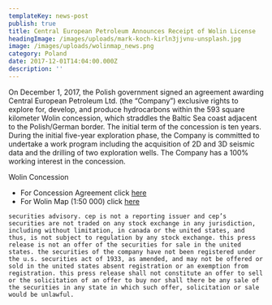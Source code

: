 ```yaml
---
templateKey: news-post
publish: true
title: Central European Petroleum Announces Receipt of Wolin License
headingImage: /images/uploads/mark-koch-kirln3jjvnu-unsplash.jpg
image: /images/uploads/wolinmap_news.png
category: Poland
date: 2017-12-01T14:04:00.000Z
description: ''
---
```

On December 1, 2017, the Polish government signed an agreement awarding Central European Petroleum Ltd. (the “Company”) exclusive rights to explore for, develop, and produce hydrocarbons within the 593 square kilometer Wolin concession, which straddles the Baltic Sea coast adjacent to the Polish/German border. The initial term of the concession is ten years. During the initial five-year exploration phase, the Company is committed to undertake a work program including the acquisition of 2D and 3D seismic data and the drilling of two exploration wells. The Company has a 100% working interest in the concession.

Wolin Concession

* For Concession Agreement click [here](<http://www.cepetro.com/images/uploads/wolin-licence-decision-1-12-2017-26146810_1-.pdf>)
* For Wolin Map (1:50 000) click [here](<http://www.cepetro.com/images/uploads/wolin-website-official-50k_esri-topo.pdf>)

`securities advisory. cep is not a reporting issuer and cep’s securities are not traded on any stock exchange in any jurisdiction, including without limitation, in canada or the united states, and thus, is not subject to regulation by any stock exchange. this press release is not an offer of the securities for sale in the united states. the securities of the company have not been registered under the u.s. securities act of 1933, as amended, and may not be offered or sold in the united states absent registration or an exemption from registration. this press release shall not constitute an offer to sell or the solicitation of an offer to buy nor shall there be any sale of the securities in any state in which such offer, solicitation or sale would be unlawful.`

